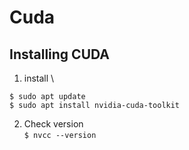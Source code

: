 # Cuda

## Installing CUDA

1. install \
```
$ sudo apt update
$ sudo apt install nvidia-cuda-toolkit
```
2. Check version \
`$ nvcc --version`
